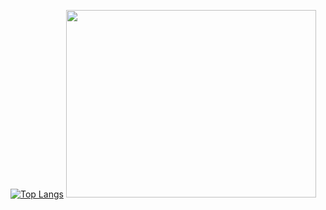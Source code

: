[![Top Langs](https://github-readme-stats.vercel.app/api/top-langs/?username=Adriano-js&layout=compact)](https://github.com/anuraghazra/github-readme-stats) <img src="https://i.imgur.com/d9ulNUe.gif" width="400" height="300"/>
